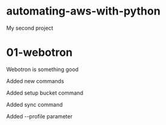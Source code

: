 # automating-aws-with-python
My second project

# 01-webotron

Webotron is something good

Added new commands

Added setup bucket command

Added sync command

Added --profile parameter
